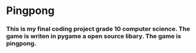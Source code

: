 # Pingpong
### This is my final coding project grade 10 computer science. The game is writen in pygame a open source libary. The game is pingpong.
